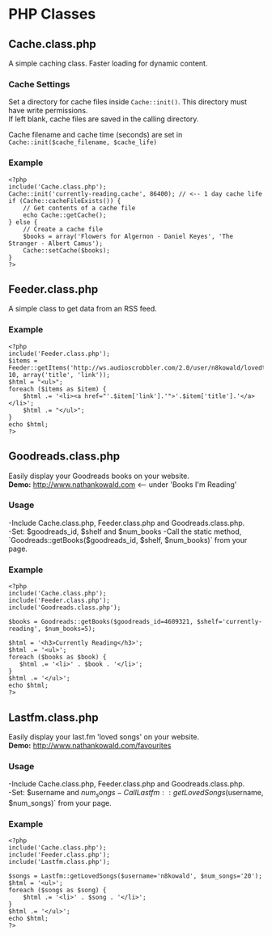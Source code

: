 PHP Classes
===========

## Cache.class.php
A simple caching class. Faster loading for dynamic content.  

### Cache Settings
Set a directory for cache files inside `Cache::init()`. This directory must have write permissions.   
If left blank, cache files are saved in the calling directory.   

Cache filename and cache time (seconds) are set in `Cache::init($cache_filename, $cache_life)`

### Example
    <?php
    include('Cache.class.php');
    Cache::init('currently-reading.cache', 86400); // <-- 1 day cache life
    if (Cache::cacheFileExists()) {
        // Get contents of a cache file
        echo Cache::getCache();
    } else {
        // Create a cache file
        $books = array('Flowers for Algernon - Daniel Keyes', 'The Stranger - Albert Camus');
        Cache::setCache($books);
    }
    ?>

## Feeder.class.php
A simple class to get data from an RSS feed.

### Example
    <?php
    include('Feeder.class.php');
    $items = Feeder::getItems('http://ws.audioscrobbler.com/2.0/user/n8kowald/lovedtracks.rss', 10, array('title', 'link'));
    $html = "<ul>";
    foreach ($items as $item) {
        $html .= '<li><a href="'.$item['link'].'">'.$item['title'].'</a></li>';
        $html .= "</ul>";
    }
    echo $html;
    ?>

## Goodreads.class.php
Easily display your Goodreads books on your website.  
**Demo:** http://www.nathankowald.com <-- under 'Books I'm Reading'

### Usage
-Include Cache.class.php, Feeder.class.php and Goodreads.class.php.  
-Set: $goodreads_id, $shelf and $num_books  
-Call the static method, `Goodreads::getBooks($goodreads_id, $shelf, $num_books)` from your page. 

### Example
    <?php
    include('Cache.class.php');
    include('Feeder.class.php');
    include('Goodreads.class.php');
    
    $books = Goodreads::getBooks($goodreads_id=4609321, $shelf='currently-reading', $num_books=5);
    
    $html = '<h3>Currently Reading</h3>';
    $html .= '<ul>';
    foreach ($books as $book) {
       $html .= '<li>' . $book . '</li>';
    }
    $html .= '</ul>';
    echo $html;
    ?>

## Lastfm.class.php
Easily display your last.fm 'loved songs' on your website.  
**Demo:** http://www.nathankowald.com/favourites

### Usage
-Include Cache.class.php, Feeder.class.php and Goodreads.class.php.  
-Set: $username and $num_songs  
-Call Lastfm::getLovedSongs($username, $num_songs)` from your page. 

### Example
    <?php
    include('Cache.class.php');
    include('Feeder.class.php');
    include('Lastfm.class.php');
    
    $songs = Lastfm::getLovedSongs($username='n8kowald', $num_songs='20');
    $html = '<ul>';
    foreach ($songs as $song) {
        $html .= '<li>' . $song . '</li>';
    }
    $html .= '</ul>';
    echo $html;
    ?>




